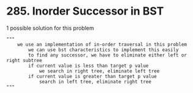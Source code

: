 # 285. Inorder Successor in BST

1 possible solution for this problem  


```
"""
    we use an implementation of in-order traversal in this problem
        we can use bst characteristics to implement this easily
        to find any successor, we have to eliminate either left or right subtree
        if current value is less than target p value
            we search in right tree, eliminate left tree
        if current value is greater than target p value
            search in left tree, eliminate right tree
"""
```

